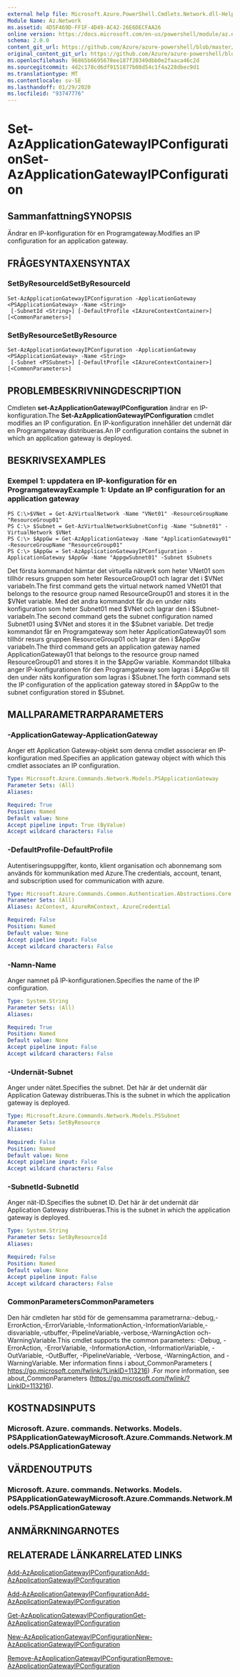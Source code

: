 ```yaml
---
external help file: Microsoft.Azure.PowerShell.Cmdlets.Network.dll-Help.xml
Module Name: Az.Network
ms.assetid: 4D5F469D-FF1F-4D49-AC42-26E6DECFAA26
online version: https://docs.microsoft.com/en-us/powershell/module/az.network/set-azapplicationgatewayipconfiguration
schema: 2.0.0
content_git_url: https://github.com/Azure/azure-powershell/blob/master/src/Network/Network/help/Set-AzApplicationGatewayIPConfiguration.md
original_content_git_url: https://github.com/Azure/azure-powershell/blob/master/src/Network/Network/help/Set-AzApplicationGatewayIPConfiguration.md
ms.openlocfilehash: 96865b6695678ee187f20349dbb0e2faaca46c2d
ms.sourcegitcommit: 4d2c178cd6df9151877b08d54c1f4a228dbec9d1
ms.translationtype: MT
ms.contentlocale: sv-SE
ms.lasthandoff: 01/29/2020
ms.locfileid: "93747776"
---
```

# <span data-ttu-id="02d7b-101">Set-AzApplicationGatewayIPConfiguration</span><span class="sxs-lookup"><span data-stu-id="02d7b-101">Set-AzApplicationGatewayIPConfiguration</span></span>

## <span data-ttu-id="02d7b-102">Sammanfattning</span><span class="sxs-lookup"><span data-stu-id="02d7b-102">SYNOPSIS</span></span>
<span data-ttu-id="02d7b-103">Ändrar en IP-konfiguration för en Programgateway.</span><span class="sxs-lookup"><span data-stu-id="02d7b-103">Modifies an IP configuration for an application gateway.</span></span>

## <span data-ttu-id="02d7b-104">FRÅGESYNTAXEN</span><span class="sxs-lookup"><span data-stu-id="02d7b-104">SYNTAX</span></span>

### <span data-ttu-id="02d7b-105">SetByResourceId</span><span class="sxs-lookup"><span data-stu-id="02d7b-105">SetByResourceId</span></span>
```
Set-AzApplicationGatewayIPConfiguration -ApplicationGateway <PSApplicationGateway> -Name <String>
 [-SubnetId <String>] [-DefaultProfile <IAzureContextContainer>] [<CommonParameters>]
```

### <span data-ttu-id="02d7b-106">SetByResource</span><span class="sxs-lookup"><span data-stu-id="02d7b-106">SetByResource</span></span>
```
Set-AzApplicationGatewayIPConfiguration -ApplicationGateway <PSApplicationGateway> -Name <String>
 [-Subnet <PSSubnet>] [-DefaultProfile <IAzureContextContainer>] [<CommonParameters>]
```

## <span data-ttu-id="02d7b-107">PROBLEMBESKRIVNING</span><span class="sxs-lookup"><span data-stu-id="02d7b-107">DESCRIPTION</span></span>
<span data-ttu-id="02d7b-108">Cmdleten **set-AzApplicationGatewayIPConfiguration** ändrar en IP-konfiguration.</span><span class="sxs-lookup"><span data-stu-id="02d7b-108">The **Set-AzApplicationGatewayIPConfiguration** cmdlet modifies an IP configuration.</span></span>
<span data-ttu-id="02d7b-109">En IP-konfiguration innehåller det undernät där en Programgateway distribueras.</span><span class="sxs-lookup"><span data-stu-id="02d7b-109">An IP configuration contains the subnet in which an application gateway is deployed.</span></span>

## <span data-ttu-id="02d7b-110">BESKRIVS</span><span class="sxs-lookup"><span data-stu-id="02d7b-110">EXAMPLES</span></span>

### <span data-ttu-id="02d7b-111">Exempel 1: uppdatera en IP-konfiguration för en Programgateway</span><span class="sxs-lookup"><span data-stu-id="02d7b-111">Example 1: Update an IP configuration for an application gateway</span></span>
```
PS C:\>$VNet = Get-AzVirtualNetwork -Name "VNet01" -ResourceGroupName "ResourceGroup01"
PS C:\> $Subnet = Get-AzVirtualNetworkSubnetConfig -Name "Subnet01" -VirtualNetwork $VNet 
PS C:\> $AppGw = Get-AzApplicationGateway -Name "ApplicationGateway01" -ResourceGroupName "ResourceGroup01"
PS C:\> $AppGw = Set-AzApplicationGatewayIPConfiguration -ApplicationGateway $AppGw -Name "AppgwSubnet01" -Subnet $Subnets
```

<span data-ttu-id="02d7b-112">Det första kommandot hämtar det virtuella nätverk som heter VNet01 som tillhör resurs gruppen som heter ResourceGroup01 och lagrar det i $VNet variabeln.</span><span class="sxs-lookup"><span data-stu-id="02d7b-112">The first command gets the virtual network named VNet01 that belongs to the resource group named ResourceGroup01 and stores it in the $VNet variable.</span></span>
<span data-ttu-id="02d7b-113">Med det andra kommandot får du en under näts konfiguration som heter Subnet01 med $VNet och lagrar den i $Subnet-variabeln.</span><span class="sxs-lookup"><span data-stu-id="02d7b-113">The second command gets the subnet configuration named Subnet01 using $VNet and stores it in the $Subnet variable.</span></span>
<span data-ttu-id="02d7b-114">Det tredje kommandot får en Programgateway som heter ApplicationGateway01 som tillhör resurs gruppen ResourceGroup01 och lagrar den i $AppGw variabeln.</span><span class="sxs-lookup"><span data-stu-id="02d7b-114">The third command gets an application gateway named ApplicationGateway01 that belongs to the resource group named ResourceGroup01 and stores it in the $AppGw variable.</span></span>
<span data-ttu-id="02d7b-115">Kommandot tillbaka anger IP-konfigurationen för den Programgateway som lagras i $AppGw till den under näts konfiguration som lagras i $Subnet.</span><span class="sxs-lookup"><span data-stu-id="02d7b-115">The forth command sets the IP configuration of the application gateway stored in $AppGw to the subnet configuration stored in $Subnet.</span></span>

## <span data-ttu-id="02d7b-116">MALLPARAMETRAR</span><span class="sxs-lookup"><span data-stu-id="02d7b-116">PARAMETERS</span></span>

### <span data-ttu-id="02d7b-117">-ApplicationGateway</span><span class="sxs-lookup"><span data-stu-id="02d7b-117">-ApplicationGateway</span></span>
<span data-ttu-id="02d7b-118">Anger ett Application Gateway-objekt som denna cmdlet associerar en IP-konfiguration med.</span><span class="sxs-lookup"><span data-stu-id="02d7b-118">Specifies an application gateway object with which this cmdlet associates an IP configuration.</span></span>

```yaml
Type: Microsoft.Azure.Commands.Network.Models.PSApplicationGateway
Parameter Sets: (All)
Aliases:

Required: True
Position: Named
Default value: None
Accept pipeline input: True (ByValue)
Accept wildcard characters: False
```

### <span data-ttu-id="02d7b-119">-DefaultProfile</span><span class="sxs-lookup"><span data-stu-id="02d7b-119">-DefaultProfile</span></span>
<span data-ttu-id="02d7b-120">Autentiseringsuppgifter, konto, klient organisation och abonnemang som används för kommunikation med Azure.</span><span class="sxs-lookup"><span data-stu-id="02d7b-120">The credentials, account, tenant, and subscription used for communication with azure.</span></span>

```yaml
Type: Microsoft.Azure.Commands.Common.Authentication.Abstractions.Core.IAzureContextContainer
Parameter Sets: (All)
Aliases: AzContext, AzureRmContext, AzureCredential

Required: False
Position: Named
Default value: None
Accept pipeline input: False
Accept wildcard characters: False
```

### <span data-ttu-id="02d7b-121">-Namn</span><span class="sxs-lookup"><span data-stu-id="02d7b-121">-Name</span></span>
<span data-ttu-id="02d7b-122">Anger namnet på IP-konfigurationen.</span><span class="sxs-lookup"><span data-stu-id="02d7b-122">Specifies the name of the IP configuration.</span></span>

```yaml
Type: System.String
Parameter Sets: (All)
Aliases:

Required: True
Position: Named
Default value: None
Accept pipeline input: False
Accept wildcard characters: False
```

### <span data-ttu-id="02d7b-123">-Undernät</span><span class="sxs-lookup"><span data-stu-id="02d7b-123">-Subnet</span></span>
<span data-ttu-id="02d7b-124">Anger under nätet.</span><span class="sxs-lookup"><span data-stu-id="02d7b-124">Specifies the subnet.</span></span>
<span data-ttu-id="02d7b-125">Det här är det undernät där Application Gateway distribueras.</span><span class="sxs-lookup"><span data-stu-id="02d7b-125">This is the subnet in which the application gateway is deployed.</span></span>

```yaml
Type: Microsoft.Azure.Commands.Network.Models.PSSubnet
Parameter Sets: SetByResource
Aliases:

Required: False
Position: Named
Default value: None
Accept pipeline input: False
Accept wildcard characters: False
```

### <span data-ttu-id="02d7b-126">-SubnetId</span><span class="sxs-lookup"><span data-stu-id="02d7b-126">-SubnetId</span></span>
<span data-ttu-id="02d7b-127">Anger nät-ID.</span><span class="sxs-lookup"><span data-stu-id="02d7b-127">Specifies the subnet ID.</span></span>
<span data-ttu-id="02d7b-128">Det här är det undernät där Application Gateway distribueras.</span><span class="sxs-lookup"><span data-stu-id="02d7b-128">This is the subnet in which the application gateway is deployed.</span></span>

```yaml
Type: System.String
Parameter Sets: SetByResourceId
Aliases:

Required: False
Position: Named
Default value: None
Accept pipeline input: False
Accept wildcard characters: False
```

### <span data-ttu-id="02d7b-129">CommonParameters</span><span class="sxs-lookup"><span data-stu-id="02d7b-129">CommonParameters</span></span>
<span data-ttu-id="02d7b-130">Den här cmdleten har stöd för de gemensamma parametrarna:-debug,-ErrorAction,-ErrorVariable,-InformationAction,-InformationVariable,-disvariable,-utbuffer,-PipelineVariable,-verbose,-WarningAction och-WarningVariable.</span><span class="sxs-lookup"><span data-stu-id="02d7b-130">This cmdlet supports the common parameters: -Debug, -ErrorAction, -ErrorVariable, -InformationAction, -InformationVariable, -OutVariable, -OutBuffer, -PipelineVariable, -Verbose, -WarningAction, and -WarningVariable.</span></span> <span data-ttu-id="02d7b-131">Mer information finns i about_CommonParameters ( https://go.microsoft.com/fwlink/?LinkID=113216) .</span><span class="sxs-lookup"><span data-stu-id="02d7b-131">For more information, see about_CommonParameters (https://go.microsoft.com/fwlink/?LinkID=113216).</span></span>

## <span data-ttu-id="02d7b-132">KOSTNADS</span><span class="sxs-lookup"><span data-stu-id="02d7b-132">INPUTS</span></span>

### <span data-ttu-id="02d7b-133">Microsoft. Azure. commands. Networks. Models. PSApplicationGateway</span><span class="sxs-lookup"><span data-stu-id="02d7b-133">Microsoft.Azure.Commands.Network.Models.PSApplicationGateway</span></span>

## <span data-ttu-id="02d7b-134">VÄRDEN</span><span class="sxs-lookup"><span data-stu-id="02d7b-134">OUTPUTS</span></span>

### <span data-ttu-id="02d7b-135">Microsoft. Azure. commands. Networks. Models. PSApplicationGateway</span><span class="sxs-lookup"><span data-stu-id="02d7b-135">Microsoft.Azure.Commands.Network.Models.PSApplicationGateway</span></span>

## <span data-ttu-id="02d7b-136">ANMÄRKNINGAR</span><span class="sxs-lookup"><span data-stu-id="02d7b-136">NOTES</span></span>

## <span data-ttu-id="02d7b-137">RELATERADE LÄNKAR</span><span class="sxs-lookup"><span data-stu-id="02d7b-137">RELATED LINKS</span></span>

[<span data-ttu-id="02d7b-138">Add-AzApplicationGatewayIPConfiguration</span><span class="sxs-lookup"><span data-stu-id="02d7b-138">Add-AzApplicationGatewayIPConfiguration</span></span>](./Add-AzApplicationGatewayIPConfiguration.md)

[<span data-ttu-id="02d7b-139">Add-AzApplicationGatewayIPConfiguration</span><span class="sxs-lookup"><span data-stu-id="02d7b-139">Add-AzApplicationGatewayIPConfiguration</span></span>](./Add-AzApplicationGatewayIPConfiguration.md)

[<span data-ttu-id="02d7b-140">Get-AzApplicationGatewayIPConfiguration</span><span class="sxs-lookup"><span data-stu-id="02d7b-140">Get-AzApplicationGatewayIPConfiguration</span></span>](./Get-AzApplicationGatewayIPConfiguration.md)

[<span data-ttu-id="02d7b-141">New-AzApplicationGatewayIPConfiguration</span><span class="sxs-lookup"><span data-stu-id="02d7b-141">New-AzApplicationGatewayIPConfiguration</span></span>](./New-AzApplicationGatewayIPConfiguration.md)

[<span data-ttu-id="02d7b-142">Remove-AzApplicationGatewayIPConfiguration</span><span class="sxs-lookup"><span data-stu-id="02d7b-142">Remove-AzApplicationGatewayIPConfiguration</span></span>](./Remove-AzApplicationGatewayIPConfiguration.md)


